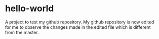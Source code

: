 # hello-world
A project to test my github repository.
My github repository is now edited for me to observe the changes made in the edited file which is different from the master.
